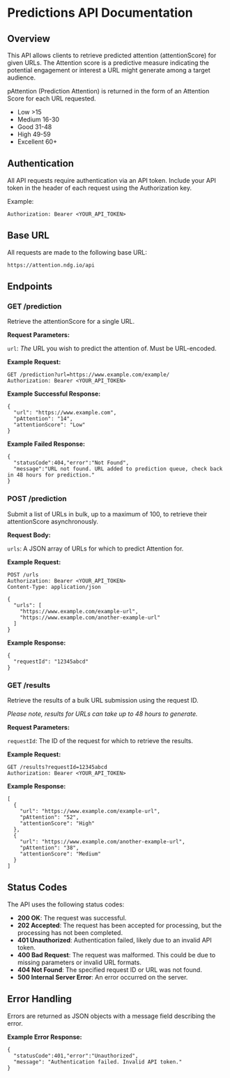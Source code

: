 # Predictions API Documentation
## Overview

This API allows clients to retrieve predicted attention (attentionScore) for given URLs. The Attention score is a predictive measure indicating the potential engagement or interest a URL might generate among a target audience.

pAttention (Prediction Attention) is returned in the form of an Attention Score for each URL requested. 
- Low >15
- Medium 16-30
- Good 31-48
- High 49-59
- Excellent 60+

## Authentication

All API requests require authentication via an API token. Include your API token in the header of each request using the Authorization key.

Example:
```
Authorization: Bearer <YOUR_API_TOKEN>
```

## Base URL
All requests are made to the following base URL:

```
https://attention.ndg.io/api
```

## Endpoints
### GET /prediction

Retrieve the attentionScore for a single URL.

**Request Parameters:**

`url`: *The* URL you wish to predict the attention of. Must be URL-encoded.

**Example Request:**

```
GET /prediction?url=https://www.example.com/example/
Authorization: Bearer <YOUR_API_TOKEN>
```

**Example Successful Response:**

```
{
  "url": "https://www.example.com",
  "pAttention": "14",
  "attentionScore": "Low"
}
```

**Example Failed Response:**

```
{
  "statusCode":404,"error":"Not Found",
  "message":"URL not found. URL added to prediction queue, check back in 48 hours for prediction."
}
```

### POST /prediction

Submit a list of URLs in bulk, up to a maximum of 100, to retrieve their attentionScore asynchronously.

**Request Body:**

`urls`: A JSON array of URLs for which to predict Attention for.


**Example Request:**

```
POST /urls
Authorization: Bearer <YOUR_API_TOKEN>
Content-Type: application/json

{
  "urls": [
    "https://www.example.com/example-url",
    "https://www.example.com/another-example-url"
  ]
}
```

**Example Response:**
```
{
  "requestId": "12345abcd"
}
```

### GET /results
Retrieve the results of a bulk URL submission using the request ID.

*Please note, results for URLs can take up to 48 hours to generate.*

**Request Parameters:**

`requestId`: The ID of the request for which to retrieve the results.

**Example Request:**

```
GET /results?requestId=12345abcd
Authorization: Bearer <YOUR_API_TOKEN>
```

**Example Response:**

```
[
  {
    "url": "https://www.example.com/example-url",
    "pAttention": "52",
    "attentionScore": "High"
  },
  {
    "url": "https://www.example.com/another-example-url",
    "pAttention": "38",
    "attentionScore": "Medium"
  }
]
```

## Status Codes

The API uses the following status codes:

- **200 OK**: The request was successful.
- **202 Accepted**: The request has been accepted for processing, but the processing has not been completed.
- **401 Unauthorized**: Authentication failed, likely due to an invalid API token.
- **400 Bad Request**: The request was malformed. This could be due to missing parameters or invalid URL formats.
- **404 Not Found**: The specified request ID or URL was not found.
- **500 Internal Server Error**: An error occurred on the server.

## Error Handling

Errors are returned as JSON objects with a message field describing the error.

**Example Error Response:**
```
{
  "statusCode":401,"error":"Unauthorized",
  "message": "Authentication failed. Invalid API token."
}
```